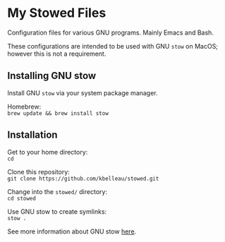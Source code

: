 # My Stowed Files
Configuration files for various GNU programs. Mainly Emacs and Bash.  

These configurations are intended to be used with GNU `stow` on MacOS; however this is not a requirement.  

## Installing GNU stow
Install GNU `stow` via your system package manager.  

Homebrew:  
`brew update && brew install stow`

## Installation  
Get to your home directory:  
`cd`  

Clone this repository:  
`git clone https://github.com/kbelleau/stowed.git`  

Change into the `stowed/` directory:  
`cd stowed`  

Use GNU stow to create symlinks:  
`stow .`  

See more information about GNU stow [here](https://www.gnu.org/software/stow/).
